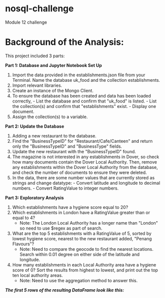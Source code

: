 # nosql-challenge
Module 12 challenge
# Background of the Analysis:

This project included 3 parts:

**Part 1: Database and Jupyter Notebook Set Up**
1. Import the data provided in the establishments.json file from your Terminal. Name the database uk_food and the collection establishments.
2. Import relevant libraries.
3. Create an instance of the Mongo Client.
4. To ensure the database has been created and data has been loaded correctly,
       - List the database and confirm that "uk_food" is listed.
       - List the collection(s) and confirm that "establishments" exist.
       - Display one document.
5. Assign the collection(s) to a variable.

**Part 2: Update the Database**
1. Adding a new restaurant to the database.
2. Find the "BusinessTypeID" for "Restaurant/Cafe/Canteen" and return only the "BusinessTypeID" and "BusinessType" fields.
3. Update the new restaurant with the "BusinessTypeID" found.
4. The magazine is not interested in any establishments in Dover, so check how many documents contain the Dover Local Authority. Then, remove any establishments within the Dover Local Authority from the database, and check the number of documents to ensure they were deleted.
5. In the data, there are some number values that are currently stored as strings and change datatype:
       - Convert latitude and longitude to decimal numbers.
       - Convert RatingValue to integer numbers.

**Part 3: Exploratory Analysis**
1. Which establishments have a hygiene score equal to 20?
2. Which establishments in London have a RatingValue greater than or equal to 4?
      - Note: The London Local Authority has a longer name than "London" so need to use $regex as part of search.
3. What are the top 5 establishments with a RatingValue of 5, sorted by lowest hygiene score, nearest to the new restaurant added, "Penang Flavours"?
      - Note: Need to compare the geocode to find the nearest locations. Search within 0.01 degree on either side of the latitude and longitude.
4. How many establishments in each Local Authority area have a hygiene score of 0? Sort the results from highest to lowest, and print out the top ten local authority areas.
      - Note: Need to use the aggregation method to answer this. 
        
**_The first 5 rows of the resulting DataFrame look like this:_**
